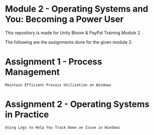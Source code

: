 # Module 2 - Operating Systems and You: Becoming a Power User
This repository is made for Unity Bloom &amp; PayPal Training Module 2

The following are the assignments done for the given module 2:

# Assignment 1 - Process Management
```
Maintain Efficient Process Utilization on Windows
```
# Assignment 2 - Operating Systems in Practice
```
Using Logs to Help You Track Down an Issue in Windows 
```
